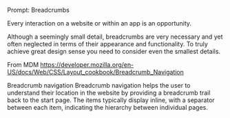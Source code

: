 Prompt: Breadcrumbs

Every interaction on a website or within an app is an opportunity.

Although a seemingly small detail, breadcrumbs are very necessary and yet often neglected in terms of their appearance and functionality. To truly achieve great design sense you need to consider even the smallest details.

From MDM
https://developer.mozilla.org/en-US/docs/Web/CSS/Layout_cookbook/Breadcrumb_Navigation

Breadcrumb navigation
Breadcrumb navigation helps the user to understand their location in the website by providing a breadcrumb trail back to the start page. The items typically display inline, with a separator between each item, indicating the hierarchy between individual pages.
